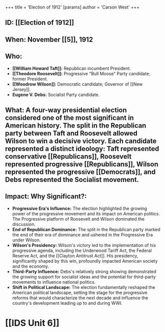 +++
 title = 'Election of 1912'
[params]
	author = 'Carson West'
+++
## ID: [[Election of 1912]]

## When: November [[5]], 1912

## Who:
* **[[William Howard Taft]]:** Republican incumbent President.
* **[[Theodore Roosevelt]]:** Progressive "Bull Moose" Party candidate; former President.
* **[[Woodrow Wilson]]:** Democratic candidate; Governor of [[New Jersey]].
* **Eugene V. Debs:** Socialist Party candidate.

## What:  A four-way presidential election considered one of the most significant in American history.  The split in the Republican party between Taft and Roosevelt allowed Wilson to win a decisive victory.  Each candidate represented a distinct ideology: Taft represented conservative [[Republicans]], Roosevelt represented progressive [[Republicans]], Wilson represented the progressive [[Democrats]], and Debs represented the Socialist movement.

## Impact: Why Significant?:
* **Progressive Era's Influence:** The election highlighted the growing power of the progressive movement and its impact on American politics. The Progressive platform of Roosevelt and Wilson dominated the discussion.
* **End of Republican Dominance:** The split in the Republican party marked the end of their era of dominance and ushered in the Progressive Era under Wilson.
* **Wilson's Presidency:** Wilson's victory led to the implementation of his progressive agenda, including the Underwood Tariff Act, the Federal Reserve Act, and the [[Clayton Antitrust Act]].  His presidency, significantly shaped by this win, profoundly impacted American society and the economy.
* **Third-Party Influence:** Debs's relatively strong showing demonstrated the growing support for socialist ideas and the potential for third-party movements to influence national politics.
* **Shift in Political Landscape:** The election fundamentally reshaped the American political landscape, setting the stage for the progressive reforms that would characterize the next decade and influence the country's development leading up to and during WWI.

# [[IDS Unit 6]]